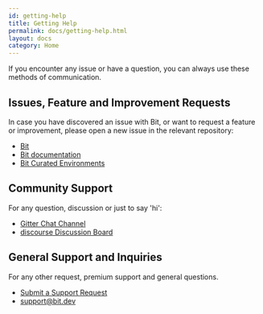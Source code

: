 ```yaml
---
id: getting-help
title: Getting Help
permalink: docs/getting-help.html
layout: docs
category: Home
---
```


If you encounter any issue or have a question, you can always use these methods of communication.

## Issues, Feature and Improvement Requests

In case you have discovered an issue with Bit, or want to request a feature or improvement, please open a new issue in the relevant repository:

* [Bit](https://github.com/teambit/bit)
* [Bit documentation](https://github.com/teambit/bit-docs)
* [Bit Curated Environments](https://github.com/teambit/bit-envs)

## Community Support

For any question, discussion or just to say 'hi':

* [Gitter Chat Channel](https://gitter.im/bit-src/Bit)
* [discourse Discussion Board](https://discourse.bit.dev)

## General Support and Inquiries

For any other request, premium support and general questions.

* [Submit a Support Request](https://bit.dev/support)
* [support@bit.dev](support@bit.dev)